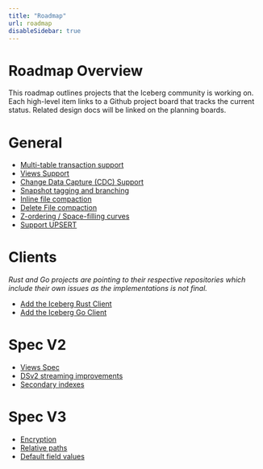 ```yaml
---
title: "Roadmap"
url: roadmap
disableSidebar: true
---
```

<!--
 - Licensed to the Apache Software Foundation (ASF) under one or more
 - contributor license agreements.  See the NOTICE file distributed with
 - this work for additional information regarding copyright ownership.
 - The ASF licenses this file to You under the Apache License, Version 2.0
 - (the "License"); you may not use this file except in compliance with
 - the License.  You may obtain a copy of the License at
 -
 -   http://www.apache.org/licenses/LICENSE-2.0
 -
 - Unless required by applicable law or agreed to in writing, software
 - distributed under the License is distributed on an "AS IS" BASIS,
 - WITHOUT WARRANTIES OR CONDITIONS OF ANY KIND, either express or implied.
 - See the License for the specific language governing permissions and
 - limitations under the License.
 -->

# Roadmap Overview

This roadmap outlines projects that the Iceberg community is working on.
Each high-level item links to a Github project board that tracks the current status.
Related design docs will be linked on the planning boards.

# General

* [Multi-table transaction support](https://github.com/apache/iceberg/projects/30)
* [Views Support](https://github.com/apache/iceberg/projects/29)
* [Change Data Capture (CDC) Support](https://github.com/apache/iceberg/projects/26)
* [Snapshot tagging and branching](https://github.com/apache/iceberg/projects/4)
* [Inline file compaction](https://github.com/apache/iceberg/projects/14)
* [Delete File compaction](https://github.com/apache/iceberg/projects/10)
* [Z-ordering / Space-filling curves](https://github.com/apache/iceberg/projects/16)
* [Support UPSERT](https://github.com/apache/iceberg/projects/15)

# Clients
_Rust and Go projects are pointing to their respective repositories which include 
their own issues as the implementations is not final._

* [Add the Iceberg Rust Client](https://github.com/apache/iceberg-rust)
* [Add the Iceberg Go Client](https://github.com/apache/iceberg-go)

# Spec V2

* [Views Spec](https://github.com/apache/iceberg/projects/6)
* [DSv2 streaming improvements](https://github.com/apache/iceberg/projects/2)
* [Secondary indexes](https://github.com/apache/iceberg/projects/17)
  
# Spec V3

* [Encryption](https://github.com/apache/iceberg/projects/5)
* [Relative paths](https://github.com/apache/iceberg/projects/18)
* [Default field values](https://github.com/apache/iceberg/projects/19)
